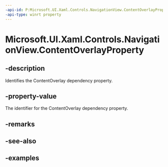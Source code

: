 ```yaml
---
-api-id: P:Microsoft.UI.Xaml.Controls.NavigationView.ContentOverlayProperty
-api-type: winrt property
---
```

<!-- Property syntax.
public DependencyProperty ContentOverlayProperty { get; }
-->

# Microsoft.UI.Xaml.Controls.NavigationView.ContentOverlayProperty


## -description

Identifies the ContentOverlay dependency property.


## -property-value

The identifier for the ContentOverlay dependency property.


## -remarks


## -see-also


## -examples


